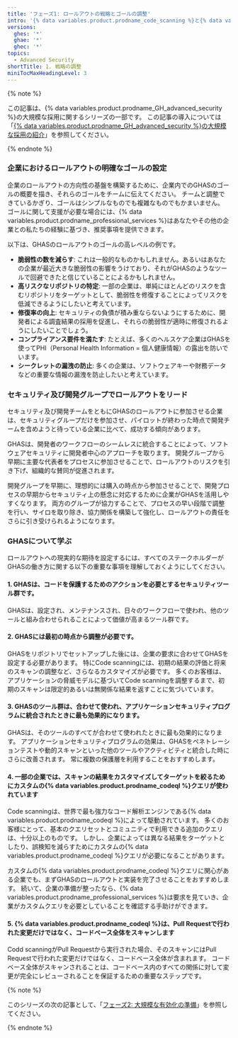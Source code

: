 ```yaml
---
title: 'フェーズ1: ロールアウトの戦略とゴールの調整'
intro: '{% data variables.product.prodname_code_scanning %}と{% data variables.product.prodname_secret_scanning %}を有効化する前に、GHASを企業でどのようにロールアウトするかを計画しましょう。'
versions:
  ghes: '*'
  ghae: '*'
  ghec: '*'
topics:
  - Advanced Security
shortTitle: 1. 戦略の調整
miniTocMaxHeadingLevel: 3
---
```


{% note %}

この記事は、{% data variables.product.prodname_GH_advanced_security %}の大規模な採用に関するシリーズの一部です。 この記事の導入については「[{% data variables.product.prodname_GH_advanced_security %}の大規模な採用の紹介](/code-security/adopting-github-advanced-security-at-scale/introduction-to-adopting-github-advanced-security-at-scale)」を参照してください。

{% endnote %}

### 企業におけるロールアウトの明確なゴールの設定

企業のロールアウトの方向性の基盤を構築するために、企業内でのGHASのゴールの概要を描き、それらのゴールをチームに伝えてください。 チームと調整できているかぎり、ゴールはシンプルなものでも複雑なものでもかまいません。 ゴールに関して支援が必要な場合には、{% data variables.product.prodname_professional_services %}はあなたやその他の企業との私たちの経験に基づき、推奨事項を提供できます。

以下は、GHASのロールアウトのゴールの高レベルの例です。

  - **脆弱性の数を減らす**: これは一般的なものかもしれません。あるいはあなたの企業が最近大きな脆弱性の影響をうけており、それがGHASのようなツールで回避できたと信じていることによるかもしれません。
  - **高リスクなリポジトリの特定**: 一部の企業は、単純にほとんどのリスクを含むリポジトリをターゲットとして、脆弱性を修復することによってリスクを低減できるようにしたいと考えています。
  -  **修復率の向上**: セキュリティの負債が積み重ならないようにするために、開発者による調査結果の採用を促進し、それらの脆弱性が適時に修復されるようにしたいことでしょう。
  - **コンプライアンス要件を満たす**: たとえば、多くのヘルスケア企業はGHASを使ってPHI（Personal Health Information = 個人健康情報）の露出を防いでいます。
  - **シークレットの漏洩の防止**: 多くの企業は、ソフトウェアキーや財務データなどの重要な情報の漏洩を防止したいと考えています。

### セキュリティ及び開発グループでロールアウトをリード

セキュリティ及び開発チームをともにGHASのロールアウトに参加させる企業は、セキュリティグループだけを参加させ、パイロットが終わった時点で開発チームを含めようと待っている企業に比べて、成功する傾向があります。

GHASは、開発者のワークフローのシームレスに統合することによって、ソフトウェアセキュリティに開発者中心のアプローチを取ります。 開発グループから早期に主要な代表者をプロセスに参加させることで、ロールアウトのリスクを引き下げ、組織的な賛同が促進されます。

開発グループを早期に、理想的には購入の時点から参加させることで、開発プロセスの早期からセキュリティ上の懸念に対応するために企業がGHASを活用しやすくなります。 両方のグループが協力することで、プロセスの早い段階で調整を行い、サイロを取り除き、協力関係を構築して強化し、ロールアウトの責任をさらに引き受けられるようになります。


### GHASについて学ぶ

ロールアウトへの現実的な期待を設定するには、すべてのステークホルダーがGHASの働き方に関する以下の重要な事項を理解しておくようにしてください。

#### 1. GHASは、コードを保護するためのアクションを必要とするセキュリティツール群です。

GHASは、設定され、メンテナンスされ、日々のワークフローで使われ、他のツールと組み合わせられることによって価値が高まるツール群です。

#### 2. GHASには最初の時点から調整が必要です。

GHASをリポジトリでセットアップした後には、企業の要求に合わせてGHASを設定する必要があります。 特にCode scanningには、初期の結果の評価と将来のスキャンの調整など、さらなるカスタマイズが必要です。 多くのお客様は、アプリケーションの脅威モデルに基づいてCode scanningを調整するまで、初期のスキャンは限定的あるいは無関係な結果を返すことに気づいています。

#### 3. GHASのツール群は、合わせて使われ、アプリケーションセキュリティプログラムに統合されたときに最も効果的になります。

GHASは、そのツールのすべてが合わせて使われたときに最も効果的になります。 アプリケーションセキュリティプログラムの効果は、GHASをペネトレーションテストや動的スキャンといった他のツールやアクティビティと統合した時にさらに改善されます。 常に複数の保護層を利用することをおすすめします。

#### 4. 一部の企業では、スキャンの結果をカスタマイズしてターゲットを絞るためにカスタムの{% data variables.product.prodname_codeql %}クエリが使われています

Code scanningは、世界で最も強力なコード解析エンジンである{% data variables.product.prodname_codeql %}によって駆動されています。 多くのお客様にとって、基本のクエリセットとコミュニティで利用できる追加のクエリは、十分以上のものです。 しかし、企業によっては異なる結果をターゲットとしたり、誤検知を減らすためにカスタムの{% data variables.product.prodname_codeql %}クエリが必要になることがあります。

カスタムの{% data variables.product.prodname_codeql %}クエリに関心がある企業でも、まずGHASのロールアウトと実装を完了させることをおすすめします。 続いて、企業の準備が整ったなら、{% data variables.product.prodname_professional_services %}は要求を見ていき、企業がカスタムクエリを必要としていることを確認する手助けができます。

#### 5. {% data variables.product.prodname_codeql %}は、Pull Requestで行われた変更だけではなく、コードベース全体をスキャンします

Codd scanningがPull Requestから実行された場合、そのスキャンにはPull Requestで行われた変更だけではなく、コードベース全体が含まれます。 コードベース全体がスキャンされることは、コードベース内のすべての関係に対して変更が完全にレビューされることを保証するための重要なステップです。

{% note %}

このシリーズの次の記事として、「[フェーズ2: 大規模な有効化の準備](/code-security/adopting-github-advanced-security-at-scale/phase-2-preparing-to-enable-at-scale)」を参照してください。

{% endnote %}
